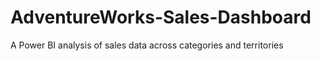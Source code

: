 # AdventureWorks-Sales-Dashboard
A Power BI analysis of sales data across categories and territories
